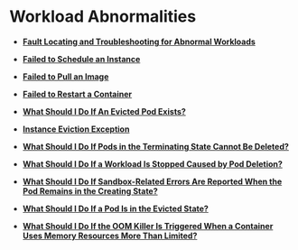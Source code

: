 # Workload Abnormalities<a name="cce_faq_00029"></a>

-   **[Fault Locating and Troubleshooting for Abnormal Workloads](fault-locating-and-troubleshooting-for-abnormal-workloads.md)**  

-   **[Failed to Schedule an Instance](failed-to-schedule-an-instance.md)**  

-   **[Failed to Pull an Image](failed-to-pull-an-image.md)**  

-   **[Failed to Restart a Container](failed-to-restart-a-container.md)**  

-   **[What Should I Do If An Evicted Pod Exists?](what-should-i-do-if-an-evicted-pod-exists.md)**  

-   **[Instance Eviction Exception](instance-eviction-exception.md)**  

-   **[What Should I Do If Pods in the Terminating State Cannot Be Deleted?](what-should-i-do-if-pods-in-the-terminating-state-cannot-be-deleted.md)**  

-   **[What Should I Do If a Workload Is Stopped Caused by Pod Deletion?](what-should-i-do-if-a-workload-is-stopped-caused-by-pod-deletion.md)**  

-   **[What Should I Do If Sandbox-Related Errors Are Reported When the Pod Remains in the Creating State?](what-should-i-do-if-sandbox-related-errors-are-reported-when-the-pod-remains-in-the-creating-state.md)**  

-   **[What Should I Do If a Pod Is in the Evicted State?](what-should-i-do-if-a-pod-is-in-the-evicted-state.md)**  

-   **[What Should I Do If the OOM Killer Is Triggered When a Container Uses Memory Resources More Than Limited?](what-should-i-do-if-the-oom-killer-is-triggered-when-a-container-uses-memory-resources-more-than-lim.md)**  


